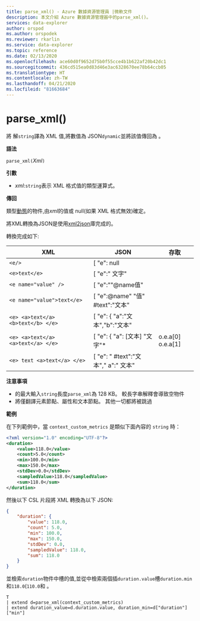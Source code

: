```yaml
---
title: parse_xml() - Azure 數據資源管理員 |微軟文件
description: 本文介紹 Azure 數據資源管理器中的parse_xml()。
services: data-explorer
author: orspod
ms.author: orspodek
ms.reviewer: rkarlin
ms.service: data-explorer
ms.topic: reference
ms.date: 02/13/2020
ms.openlocfilehash: ace60d0f9652d75b0f55cce4b1b622af20b42dc1
ms.sourcegitcommit: 436cd515ea0d83d46e3ac6328670ee78b64ccb05
ms.translationtype: HT
ms.contentlocale: zh-TW
ms.lasthandoff: 04/21/2020
ms.locfileid: "81663684"
---
```

# <a name="parse_xml"></a>parse_xml()

將 解`string`譯為 XML 值,將數值為 JSON`dynamic`並將該值傳回為 。

**語法**

`parse_xml(`*Xml*`)`

**引數**

* *xml*:`string`表示 XML 格式值的類型運算式。

**傳回**

類型[動態](./scalar-data-types/dynamic.md)的物件,由*xml*的值或 null(如果 XML 格式無效)確定。

將XML轉換為JSON是使用[xml2json](https://github.com/Cheedoong/xml2json)庫完成的。

轉換完成如下:

XML                                |JSON                                            |存取
-----------------------------------|------------------------------------------------|--------------         
`<e/>`                             | [ "e": null |                                  | o.e
`<e>text</e>`                      | [ "e":" 文字" |                                | o.e
`<e name="value" />`               | [ "e":\""@name值"|                     | o.e_"@name" ]
`<e name="value">text</e>`         | [ "e":@name" "值" #text":"文本" | | o.e_"@name"o.e_"#text"]
`<e> <a>text</a> <b>text</b> </e>` | [ "e": { "a":"文本","b":"文本" |          | o.e.a o.e.b
`<e> <a>text</a> <a>text</a> </e>` | [ "e": { "a": [文本] "文字"*             | o.e.a[0] o.e.a[1]
`<e> text <a>text</a> </e>`        | [ "e": " #text":"文本"," a":" 文本" |      | 1'o.e_"#text"]

**注意事項**

* 的最大輸入`string`長度`parse_xml`為 128 KB。 較長字串解釋會導致空物件 
* 將僅翻譯元素節點、屬性和文本節點。 其他一切都將被跳過
 
**範例**

在下列範例中，當 `context_custom_metrics` 是類似下面內容的 `string` 時：
<!--check this code formatting-->

```xml
<?xml version="1.0" encoding="UTF-8"?>
<duration>
    <value>118.0</value>
    <count>5.0</count>
    <min>100.0</min>
    <max>150.0</max>
    <stdDev>0.0</stdDev>
    <sampledValue>118.0</sampledValue>
    <sum>118.0</sum>
</duration>
```

然後以下 CSL 片段將 XML 轉換為以下 JSON:

```json
{
    "duration": {
        "value": 118.0,
        "count": 5.0,
        "min": 100.0,
        "max": 150.0,
        "stdDev": 0.0,
        "sampledValue": 118.0,
        "sum": 118.0
    }
}
```

並檢索`duration`物件中槽的值,並從中檢索兩個插`duration.value`槽`duration.min`和`118.0`(`110.0`和 。

```kusto
T
| extend d=parse_xml(context_custom_metrics) 
| extend duration_value=d.duration.value, duration_min=d["duration"]["min"]
```